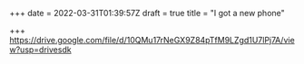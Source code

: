 +++
date = 2022-03-31T01:39:57Z
draft = true
title = "I got a new phone"

+++
https://drive.google.com/file/d/10QMu17rNeGX9Z84pTfM9LZgd1U7lPj7A/view?usp=drivesdk